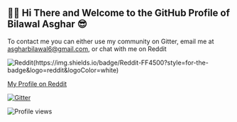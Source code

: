 ## 🙋‍♂️ Hi There and Welcome to the GitHub Profile of Bilawal Asghar 😎

To contact me you can either use my community on Gitter, email me at asgharbilawal6@gmail.com, or chat with me on Reddit

![Reddit(https://img.shields.io/badge/Reddit-FF4500?style=for-the-badge&logo=reddit&logoColor=white)](https://reddit.com/user/tech-35/)

[My Profile on Reddit](https://reddit.com/user/tech-35/)

[![Gitter](https://badges.gitter.im/tech35/community.svg)](https://gitter.im/tech35/community?utm_source=badge&utm_medium=badge&utm_campaign=pr-badge)

![Profile views](https://gpvc.arturio.dev/tech35)
